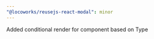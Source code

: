 ```yaml
---
"@locoworks/reusejs-react-modal": minor
---
```


Added conditional render for component based on Type
